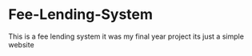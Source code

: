# Fee-Lending-System
This is a fee lending system it was my final year project its just a simple website
